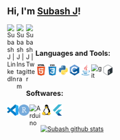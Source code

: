 ## Hi, I'm <a href="https://Subash J.me" target="_blank">Subash J</a>!
<p align="left">
<a href="https://linkedin.com/in/subash-j-74875b191" target="_blank"><img align="left" alt="Subash J | LinkedIn" width="22px" src="https://raw.githubusercontent.com/rahuldkjain/github-profile-readme-generator/master/src/images/icons/Social/linked-in-alt.svg" /></a>
<a href="https://instagram.com/subash017/" target="_blank"><img align="left" alt="Subash J | Instagram" width="22px" src="https://raw.githubusercontent.com/rahuldkjain/github-profile-readme-generator/master/src/images/icons/Social/instagram.svg" /></a>
<a href="https://twitter.com/subashjayakuma2" target="_blank"><img align="left" alt="Subash J | Twitter" width="22px" src="https://raw.githubusercontent.com/rahuldkjain/github-profile-readme-generator/master/src/images/icons/Social/twitter.svg" /></a>
</p>
<br />
<br />

### Languages and Tools:

<a href="https://www.w3.org/html/" target="_blank"><img align="left" alt="HTML5" width="26px" src="https://raw.githubusercontent.com/github/explore/80688e429a7d4ef2fca1e82350fe8e3517d3494d/topics/html/html.png" /></a>
<a href="https://www.w3schools.com/css/" target="_blank"><img align="left" alt="CSS3" width="26px" src="https://raw.githubusercontent.com/github/explore/80688e429a7d4ef2fca1e82350fe8e3517d3494d/topics/css/css.png" /></a>
<a href="https://www.python.org" target="_blank"> <img align="left" alt="Python" width="26px" src="https://raw.githubusercontent.com/devicons/devicon/master/icons/python/python-original.svg"/> </a>
<a href="https://www.cprogramming.com/" target="_blank"> <img align="left" alt="C" width="26px" src="https://raw.githubusercontent.com/devicons/devicon/master/icons/c/c-original.svg"/> </a>
<a href="https://www.java.com" target="_blank"> <img align="left" alt="Java" width="26px" src="https://raw.githubusercontent.com/devicons/devicon/master/icons/java/java-original.svg"/> </a>
<a href="https://git-scm.com/" target="_blank"> <img align="left" alt="git" width="26px" src="https://www.vectorlogo.zone/logos/git-scm/git-scm-icon.svg"/> </a>
<a href="https://bash.com/" target="_blank"> <img align="left" alt="bash" width="26px" src="https://raw.githubusercontent.com/devicons/devicon/master/icons/bash/bash-original.svg"/> </a>

<br />
<br />

### Softwares:

<img align="left" alt="Visual Studio Code" width="26px" src="https://raw.githubusercontent.com/github/explore/80688e429a7d4ef2fca1e82350fe8e3517d3494d/topics/visual-studio-code/visual-studio-code.png" />
<a href="https://www.rstudio.com" target="_blank"> <img align="left" alt="rstudio" width="26px" src="https://raw.githubusercontent.com/devicons/devicon/master/icons/rstudio/rstudio-original.svg"/> </a> 
<a href="https://www.arduino.cc/" target="_blank"> <img align="left" alt="Arduino" width="26px" src="https://cdn.worldvectorlogo.com/logos/arduino-1.svg"/> </a> 
<a href="https://www.linux.org" target="_blank"> <img align="left" alt="Linux" width="26px" src="https://raw.githubusercontent.com/devicons/devicon/master/icons/linux/linux-original.svg"/> </a>
<a href="https://www.flutter.com" target="_blank"> <img align="left" alt="Flutter" width="26px" src="https://raw.githubusercontent.com/devicons/devicon/master/icons/flutter/flutter-original.svg"/> </a>


<br />
<br />
  
[![Subash github stats](https://github-readme-stats.vercel.app/api?username=subash017&include_all_commits=true&count_private=true&show_icons=true&line_height=20&title_color=FFFFFF&icon_color=FFFFFF&text_color=FFFFFF&bg_color=0D1117)](https://github.com/anuraghazra/github-readme-stats)
